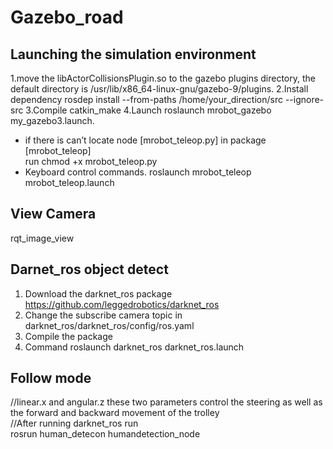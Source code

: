 # Gazebo_road

## Launching the simulation environment
1.move the libActorCollisionsPlugin.so to the gazebo plugins directory, the default directory is /usr/lib/x86_64-linux-gnu/gazebo-9/plugins.
2.Install dependency
rosdep install --from-paths /home/your_direction/src --ignore-src
3.Compile
catkin_make
4.Launch
roslaunch mrobot_gazebo my_gazebo3.launch.   
* if there is can’t locate node [mrobot_teleop.py] in package [mrobot_teleop]  
run chmod +x mrobot_teleop.py   
* Keyboard control commands.
roslaunch mrobot_teleop mrobot_teleop.launch
## View Camera
rqt_image_view
## Darnet_ros object detect
1. Download the darknet_ros package  
https://github.com/leggedrobotics/darknet_ros    
2. Change the subscribe camera topic in darknet_ros/darknet_ros/config/ros.yaml
3. Compile the package
4. Command 
roslaunch darknet_ros darknet_ros.launch
##  Follow mode   
//linear.x and angular.z these two parameters control the steering as well as the forward and backward movement of the trolley  
//After running darknet_ros run   
rosrun human_detecon  humandetection_node

